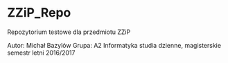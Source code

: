 # ZZiP_Repo
Repozytorium testowe dla przedmiotu ZZiP

Autor: Michał Bazylów
Grupa: A2
Informatyka
studia dzienne, magisterskie
semestr letni 2016/2017
